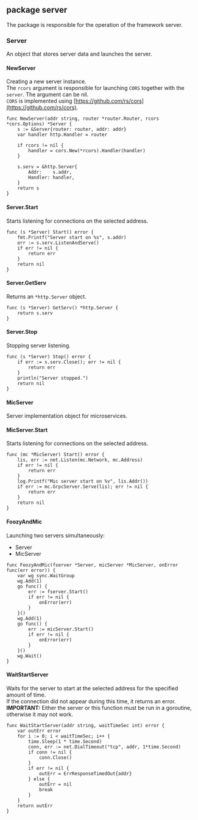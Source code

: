 ## package server
The package is responsible for the operation of the framework server.

### Server
An object that stores server data and launches the server.

#### NewServer
Creating a new server instance.<br>
The `rcors` argument is responsible for launching `CORS` together with the `server`. The argument can be nil.<br>
`CORS` is implemented using [https://github.com/rs/cors](https://github.com/rs/cors).
```golang
func NewServer(addr string, router *router.Router, rcors *cors.Options) *Server {
	s := &Server{router: router, addr: addr}
	var handler http.Handler = router

	if rcors != nil {
		handler = cors.New(*rcors).Handler(handler)
	}

	s.serv = &http.Server{
		Addr:    s.addr,
		Handler: handler,
	}
	return s
}
```

#### Server.Start
Starts listening for connections on the selected address.
```golang
func (s *Server) Start() error {
	fmt.Printf("Server start on %s", s.addr)
	err := s.serv.ListenAndServe()
	if err != nil {
		return err
	}
	return nil
}
```

#### Server.GetServ
Returns an `*http.Server` object.
```golang
func (s *Server) GetServ() *http.Server {
	return s.serv
}
```

#### Server.Stop
Stopping server listening.
```golang
func (s *Server) Stop() error {
	if err := s.serv.Close(); err != nil {
		return err
	}
	println("Server stopped.")
	return nil
}
```

#### MicServer
Server implementation object for microservices.

#### MicServer.Start
Starts listening for connections on the selected address.
```golang
func (mc *MicServer) Start() error {
	lis, err := net.Listen(mc.Network, mc.Address)
	if err != nil {
		return err
	}
	log.Printf("Mic server start on %v", lis.Addr())
	if err := mc.GrpcServer.Serve(lis); err != nil {
		return err
	}
	return nil
}
```

#### FoozyAndMic
Launching two servers simultaneously:

* Server
* MicServer

```golang
func FoozyAndMic(fserver *Server, micServer *MicServer, onError func(err error)) {
	var wg sync.WaitGroup
	wg.Add(1)
	go func() {
		err := fserver.Start()
		if err != nil {
			onError(err)
		}
	}()
	wg.Add(1)
	go func() {
		err := micServer.Start()
		if err != nil {
			onError(err)
		}
	}()
	wg.Wait()
}
```

#### WaitStartServer
Waits for the server to start at the selected address for the specified amount of time.<br>
If the connection did not appear during this time, it returns an error.<br>
__IMPORTANT:__ Either the server or this function must be run in a goroutine, otherwise it may not work.
```golang
func WaitStartServer(addr string, waitTimeSec int) error {
	var outErr error
	for i := 0; i < waitTimeSec; i++ {
		time.Sleep(1 * time.Second)
		conn, err := net.DialTimeout("tcp", addr, 1*time.Second)
		if conn != nil {
			conn.Close()
		}
		if err != nil {
			outErr = ErrResponseTimedOut{addr}
		} else {
			outErr = nil
			break
		}
	}
	return outErr
}
```